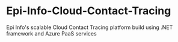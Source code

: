 # Epi-Info-Cloud-Contact-Tracing
Epi Info's scalable Cloud Contact Tracing platform build using .NET framework and Azure PaaS services 
